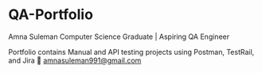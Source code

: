 # QA-Portfolio
Amna Suleman
Computer Science Graduate | Aspiring QA Engineer

Portfolio contains Manual and API testing projects using Postman, TestRail, and Jira
📧 amnasuleman991@gmail.com

